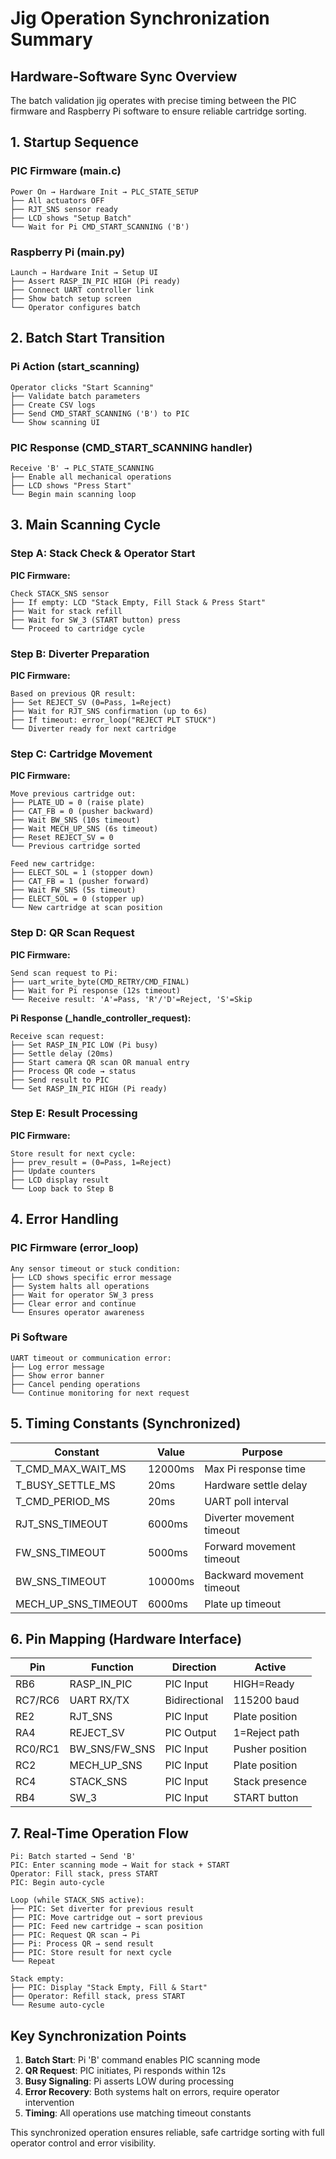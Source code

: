 # Jig Operation Synchronization Summary

## Hardware-Software Sync Overview

The batch validation jig operates with precise timing between the PIC firmware and Raspberry Pi software to ensure reliable cartridge sorting.

## 1. Startup Sequence

### PIC Firmware (main.c)
```
Power On → Hardware Init → PLC_STATE_SETUP
├── All actuators OFF
├── RJT_SNS sensor ready
├── LCD shows "Setup Batch"
└── Wait for Pi CMD_START_SCANNING ('B')
```

### Raspberry Pi (main.py)
```
Launch → Hardware Init → Setup UI
├── Assert RASP_IN_PIC HIGH (Pi ready)
├── Connect UART controller link
├── Show batch setup screen
└── Operator configures batch
```

## 2. Batch Start Transition

### Pi Action (start_scanning)
```
Operator clicks "Start Scanning"
├── Validate batch parameters
├── Create CSV logs
├── Send CMD_START_SCANNING ('B') to PIC
└── Show scanning UI
```

### PIC Response (CMD_START_SCANNING handler)
```
Receive 'B' → PLC_STATE_SCANNING
├── Enable all mechanical operations
├── LCD shows "Press Start"
└── Begin main scanning loop
```

## 3. Main Scanning Cycle

### Step A: Stack Check & Operator Start
**PIC Firmware:**
```
Check STACK_SNS sensor
├── If empty: LCD "Stack Empty, Fill Stack & Press Start"
├── Wait for stack refill
├── Wait for SW_3 (START button) press
└── Proceed to cartridge cycle
```

### Step B: Diverter Preparation
**PIC Firmware:**
```
Based on previous QR result:
├── Set REJECT_SV (0=Pass, 1=Reject)  
├── Wait for RJT_SNS confirmation (up to 6s)
├── If timeout: error_loop("REJECT PLT STUCK")
└── Diverter ready for next cartridge
```

### Step C: Cartridge Movement
**PIC Firmware:**
```
Move previous cartridge out:
├── PLATE_UD = 0 (raise plate)
├── CAT_FB = 0 (pusher backward)
├── Wait BW_SNS (10s timeout)
├── Wait MECH_UP_SNS (6s timeout)
├── Reset REJECT_SV = 0
└── Previous cartridge sorted

Feed new cartridge:
├── ELECT_SOL = 1 (stopper down)
├── CAT_FB = 1 (pusher forward)  
├── Wait FW_SNS (5s timeout)
├── ELECT_SOL = 0 (stopper up)
└── New cartridge at scan position
```

### Step D: QR Scan Request
**PIC Firmware:**
```
Send scan request to Pi:
├── uart_write_byte(CMD_RETRY/CMD_FINAL)
├── Wait for Pi response (12s timeout)
└── Receive result: 'A'=Pass, 'R'/'D'=Reject, 'S'=Skip
```

**Pi Response (_handle_controller_request):**
```
Receive scan request:
├── Set RASP_IN_PIC LOW (Pi busy)
├── Settle delay (20ms)
├── Start camera QR scan OR manual entry
├── Process QR code → status
├── Send result to PIC
└── Set RASP_IN_PIC HIGH (Pi ready)
```

### Step E: Result Processing
**PIC Firmware:**
```
Store result for next cycle:
├── prev_result = (0=Pass, 1=Reject)
├── Update counters
├── LCD display result
└── Loop back to Step B
```

## 4. Error Handling

### PIC Firmware (error_loop)
```
Any sensor timeout or stuck condition:
├── LCD shows specific error message
├── System halts all operations
├── Wait for operator SW_3 press
├── Clear error and continue
└── Ensures operator awareness
```

### Pi Software
```
UART timeout or communication error:
├── Log error message
├── Show error banner
├── Cancel pending operations
└── Continue monitoring for next request
```

## 5. Timing Constants (Synchronized)

| Constant | Value | Purpose |
|----------|--------|---------|
| T_CMD_MAX_WAIT_MS | 12000ms | Max Pi response time |
| T_BUSY_SETTLE_MS | 20ms | Hardware settle delay |
| T_CMD_PERIOD_MS | 20ms | UART poll interval |
| RJT_SNS_TIMEOUT | 6000ms | Diverter movement timeout |
| FW_SNS_TIMEOUT | 5000ms | Forward movement timeout |
| BW_SNS_TIMEOUT | 10000ms | Backward movement timeout |
| MECH_UP_SNS_TIMEOUT | 6000ms | Plate up timeout |

## 6. Pin Mapping (Hardware Interface)

| Pin | Function | Direction | Active |
|-----|----------|-----------|---------|
| RB6 | RASP_IN_PIC | PIC Input | HIGH=Ready |
| RC7/RC6 | UART RX/TX | Bidirectional | 115200 baud |
| RE2 | RJT_SNS | PIC Input | Plate position |
| RA4 | REJECT_SV | PIC Output | 1=Reject path |
| RC0/RC1 | BW_SNS/FW_SNS | PIC Input | Pusher position |
| RC2 | MECH_UP_SNS | PIC Input | Plate position |
| RC4 | STACK_SNS | PIC Input | Stack presence |
| RB4 | SW_3 | PIC Input | START button |

## 7. Real-Time Operation Flow

```
Pi: Batch started → Send 'B'
PIC: Enter scanning mode → Wait for stack + START
Operator: Fill stack, press START
PIC: Begin auto-cycle

Loop (while STACK_SNS active):
├── PIC: Set diverter for previous result
├── PIC: Move cartridge out → sort previous
├── PIC: Feed new cartridge → scan position
├── PIC: Request QR scan → Pi
├── Pi: Process QR → send result
├── PIC: Store result for next cycle
└── Repeat

Stack empty:
├── PIC: Display "Stack Empty, Fill & Start"
├── Operator: Refill stack, press START  
└── Resume auto-cycle
```

## Key Synchronization Points

1. **Batch Start**: Pi 'B' command enables PIC scanning mode
2. **QR Request**: PIC initiates, Pi responds within 12s
3. **Busy Signaling**: Pi asserts LOW during processing
4. **Error Recovery**: Both systems halt on errors, require operator intervention
5. **Timing**: All operations use matching timeout constants

This synchronized operation ensures reliable, safe cartridge sorting with full operator control and error visibility.